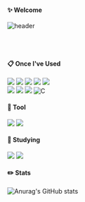 ####  :sparkles: Welcome
![header](https://capsule-render.vercel.app/api?type=Venom&color=ccccff&height=150&section=header&text=YunMingi&fontColor=fffff&fontSize=70&animation=fadeIn&fontAlignY=55)

 <br/>
 <br/>
  
####  :clipboard: Once I've Used 

<img src="https://img.shields.io/badge/JAVA-007396?style=for-the-badge&logo=Java&logoColor=white"> <img src="https://img.shields.io/badge/JavaScript-F7DF1E?style=for-the-badge&logo=JavaScript&logoColor=white">
<img src="https://img.shields.io/badge/Spring-6DB33F?style=for-the-badge&logo=Spring&logoColor=white">
<img src="https://img.shields.io/badge/HTML5-E34F26?style=for-the-badge&logo=HTML5&logoColor=white">
<img src="https://img.shields.io/badge/CSS3-1572B6?style=for-the-badge&logo=CSS3&logoColor=white"> <br>
<img src="https://img.shields.io/badge/MySQL-4479A1?style=for-the-badge&logo=MySQL&logoColor=white">
<img src="https://img.shields.io/badge/Eclipse-2C2255?style=for-the-badge&logo=Eclipse%20IDE&logoColor=white">
<img src="https://img.shields.io/badge/Android-3DDC84?style=for-the-badge&logo=Android&logoColor=white">
![C](https://img.shields.io/badge/c-%2300599C.svg?style=for-the-badge&logo=c&logoColor=white)
#### :pushpin: Tool
<img src="https://img.shields.io/badge/github-181717?style=for-the-badge&logo=github&logoColor=white"> <img src="https://img.shields.io/badge/VSCode-007ACC?style=for-the-badge&logo=VisualStudioCode&logoColor=white">

#### :book: Studying

<img src="https://img.shields.io/badge/Python-3776AB?style=for-the-badge&logo=Python&logoColor=white"> <img src="https://img.shields.io/badge/Node.js-339933?style=for-the-badge&logo=Node.js&logoColor=white">
</br>


#### :pencil2: Stats
![Anurag's GitHub stats](https://github-readme-stats.vercel.app/api?username=yunmingi&show_icons=true&theme=radical)
<br/>
</div>
